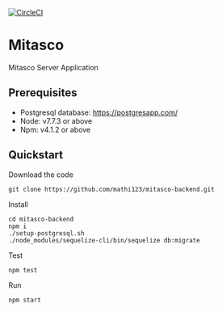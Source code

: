 [![CircleCI](https://circleci.com/gh/mathi123/mitasco-backend.svg?style=svg)](https://circleci.com/gh/mathi123/mitasco-backend)

# Mitasco
Mitasco Server Application

## Prerequisites

- Postgresql database: https://postgresapp.com/
- Node: v7.7.3 or above
- Npm: v4.1.2 or above

## Quickstart

Download the code

    git clone https://github.com/mathi123/mitasco-backend.git


Install
    
    cd mitasco-backend
    npm i
    ./setup-postgresql.sh
    ./node_modules/sequelize-cli/bin/sequelize db:migrate

Test

    npm test

Run

    npm start